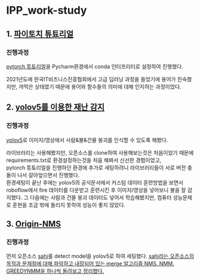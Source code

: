 # IPP_work-study

## 1. [파이토치 튜툐리얼](https://github.com/KangHongJun/IPP_Xiilab/tree/main/pytorch)

### 진행과정
 [pytorch 튜툐리얼](https://tutorials.pytorch.kr/beginner/basics/quickstart_tutorial.html)을 Pycharm환경에서 conda 인터프리터로 설정하여 진행했다. 

2021년도에 한국IT비즈니스진흥협회에서 고급 딥러닝 과정을 들었기에 용어가 친숙했지만, 까먹은 상태였기 때문에 용어와 함수들의 의미에 대해 인지하는 과정이었다.



## 2. [yolov5를 이용한 재난 감지](https://github.com/KangHongJun/IPP_Xiilab/tree/main/collapse_data_train)

### 진행과정
[yolov5](https://github.com/ultralytics/yolov5)로 이미지/영상에서 사람&불&건물 붕괴를 인식할 수 있도록 해봤다.

 라이브러리는 사용해봤지만, 오픈소스를 clone하여 사용해보는것은 처음이었기 때문에 requirements.txt로 환경설정하는것을 처음 해봐서 신선한 경험이었고,<br>
pytorch 튜툐리얼을 진행하던 환경에 추가로 세팅하려니 라이브러리들이 서로 버전 충돌이 나서 갈아엎으면서 진행했다.<br>
 환경세팅이 끝난 후에는 yolov5의 공식문서에서 커스텀 데이터 훈련방법을 보면서 roboflow에서 fire 데이터를 다운받고 훈련시킨 후 이미지/영상을 넣어보니 불을 잘 감지했다.
그 다음에는 사람과 건물 붕괴 데이터도 넣어서 학습해봤지만, 컴퓨터 성능문제로 훈현을 조금 밖에 돌리지 못하여 성능이 좋지 않았다.




## 3. [Origin-NMS](https://github.com/KangHongJun/Origin-NMS)

### 진행과정
 먼저 오픈소스 [sahi](https://github.com/obss/sahi)를 detect model을 yolov5로 하여 세팅했다.
 [sahi라는 오픈소스의 목적과 문제점에 대해 파악하고 내장되어 있는 merge 알고리즘 NMS. NMM. GREEDYNMM을 하나씩 돌려보고 정리했다.](https://github.com/KangHongJun/IPP_Xiilab/tree/main/sahi_improve/search)<br>
 

